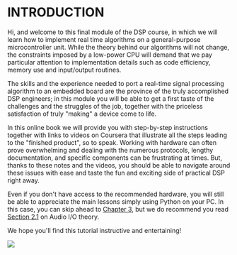 # INTRODUCTION

Hi, and welcome to this final module of the DSP course, in which we will learn how to implement real time algorithms on a general-purpose microcontroller unit. While the theory behind our algorithms will not change, the constraints imposed by a low-power CPU will demand that we pay particular attention to implementation details such as code efficiency, memory use and input/output routines.

The skills and the experience needed to port a real-time signal processing algorithm to an embedded board are the province of the truly accomplished DSP engineers; in this module you will be able to get a first taste of the challenges and the struggles of the job, together with the priceless satisfaction of truly "making" a device come to life.

In this online book we will provide you with step-by-step instructions together with links to videos on Coursera that illustrate all the steps leading to the "finished product", so to speak. Working with hardware can often prove overwhelming and dealing with the numerous protocols, lengthy documentation, and specific components can be frustrating at times. But, thanks to these notes and the videos, you should be able to navigate around these issues with ease and taste the fun and exciting side of practical DSP right away.

Even if you don't have access to the recommended hardware, you will still be able to appreciate the main lessons simply using Python on your PC. In this case, you can skip ahead to [Chapter 3](alien-voice/), but we do recommend you read [Section 2.1](passthrough/audio-io/) on Audio I/O theory.

We hope you'll find this tutorial instructive and entertaining!

![](.gitbook/assets/intro.jpg)

